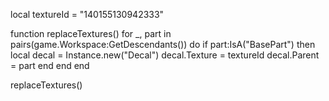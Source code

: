 local textureId = "140155130942333"

function replaceTextures()
    for _, part in pairs(game.Workspace:GetDescendants()) do
        if part:IsA("BasePart") then
            local decal = Instance.new("Decal")
            decal.Texture = textureId
            decal.Parent = part
        end
    end
end

replaceTextures()

